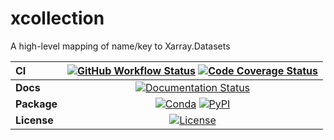 # xcollection

A high-level mapping of name/key to Xarray.Datasets

| CI          | [![GitHub Workflow Status][github-ci-badge]][github-ci-link] [![Code Coverage Status][codecov-badge]][codecov-link] |
| :---------- | :-----------------------------------------------------------------------------------------------------------------: |
| **Docs**    |                                   [![Documentation Status][rtd-badge]][rtd-link]                                    |
| **Package** |                        [![Conda][conda-badge]][conda-link] [![PyPI][pypi-badge]][pypi-link]                         |
| **License** |                                       [![License][license-badge]][repo-link]                                        |

[github-ci-badge]: https://img.shields.io/github/workflow/status/NCAR/xcollection/CI?label=CI&logo=github&style=for-the-badge
[github-ci-link]: https://github.com/NCAR/xcollection/actions?query=workflow%3ACI
[codecov-badge]: https://img.shields.io/codecov/c/github/NCAR/xcollection.svg?logo=codecov&style=for-the-badge
[codecov-link]: https://codecov.io/gh/NCAR/xcollection
[rtd-badge]: https://img.shields.io/readthedocs/xcollection/latest.svg?style=for-the-badge
[rtd-link]: https://xcollection.readthedocs.io/en/latest/?badge=latest
[pypi-badge]: https://img.shields.io/pypi/v/xcollection?logo=pypi&style=for-the-badge
[pypi-link]: https://pypi.org/project/xcollection
[conda-badge]: https://img.shields.io/conda/vn/conda-forge/xcollection?logo=anaconda&style=for-the-badge
[conda-link]: https://anaconda.org/conda-forge/xcollection
[license-badge]: https://img.shields.io/github/license/NCAR/xcollection?style=for-the-badge
[repo-link]: https://github.com/NCAR/xcollection
